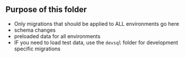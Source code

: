 ## Purpose of this folder
* Only migrations that should be applied to ALL environments go here
* schema changes
* preloaded data for all environments
* IF you need to load test data, use the `devsql` folder for development specific migrations